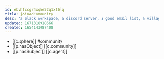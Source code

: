 ```yaml
---
id: ebvhfccgr4xqbe52q1xt6lq
title: joinedCommunity
desc: 'a Slack workspace, a discord server, a good email list, a village of Mongols'
updated: 1671318918666
created: 1654143087408
---
```



- [[c.sphere]] #community
- [[p.hasObject]] [[c.community]]
- [[p.hasSubject]] [[c.agent]]
